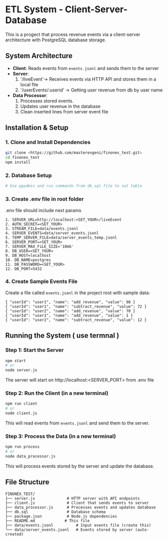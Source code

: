 # ETL System - Client-Server-Database

This is a progect that process revenue events via a client-server architecture with PostgreSQL database storage.

## System Architecture

- **Client**: Reads events from `events.jsonl` and sends them to the server
- **Server**: 
    1. '/liveEvent'->               Receives events via HTTP API and stores them in a local file
    2. '/userEvents/:userid' ->     Getting user revenue from db by user name 
- **Data Processor**: 
    1. Processes stored events.
    2. Updates user revenue in the database
    3. Clean inserted lines from server event file

## Installation & Setup

### 1. Clone and Install Dependencies
```bash
git clone <https://github.com/masterevgeni/finonex_test.git>
cd finonex_test
npm install
```

### 2. Database Setup
```bash
# Use pgadmin and run commands from db.sql file to set table
```

### 3. Create .env file in root folder
.env file should include next params
```
1. SERVER_URL=http://localhost:<SET_YOUR>/liveEvent
2. AUTH_SECRET=<SET_YOUR>
3. STREAM_FILE=data/events.jsonl
4. SERVER_EVENTS=data/server_events.jsonl
5. TEMP_SERVER_FILE=data/server_events_temp.jsonl
6. SERVER_PORT=<SET_YOUR>
7. SERVER_MAX_FiLE_SIZE='10mb'
8. DB_USER=<SET_YOUR>
9. DB_HOST=localhost
10. DB_NAME=postgres
11. DB_PASSWORD=<SET_YOUR>
12. DB_PORT=5432
```
### 4. Create Sample Events File
Create a file called `events.jsonl` in the project root with sample data:
```
{ "userId": "user1", "name": "add_revenue", "value": 98 }
{ "userId": "user1", "name": "subtract_revenue", "value": 72 }
{ "userId": "user2", "name": "add_revenue", "value": 70 }
{ "userId": "user1", "name": "add_revenue", "value": 1 }
{ "userId": "user2", "name": "subtract_revenue", "value": 12 }
```

## Running the System ( use termnal )

### Step 1: Start the Server
```bash
npm start
# or
node server.js
```
The server will start on http://localhost:<SERVER_PORT> from .env file

### Step 2: Run the Client (in a new terminal)
```bash
npm run client
# or
node client.js
```
This will read events from `events.jsonl` and send them to the server.

### Step 3: Process the Data (in a new terminal)
```bash
npm run process
# or
node data_processor.js
```
This will process events stored by the server and update the database.

## File Structure

```
FINONEX_TEST/
├── server.js              # HTTP server with API endpoints
├── client.js              # Client that sends events to server
├── data_processor.js      # Processes events and updates database
├── db.sql                 # Database schema
├── package.json           # Node.js dependencies
├── README.md             # This file
├── data/events.jsonl          # Input events file (create this)
└── data/server_events.jsonl   # Events stored by server (auto-created)
```